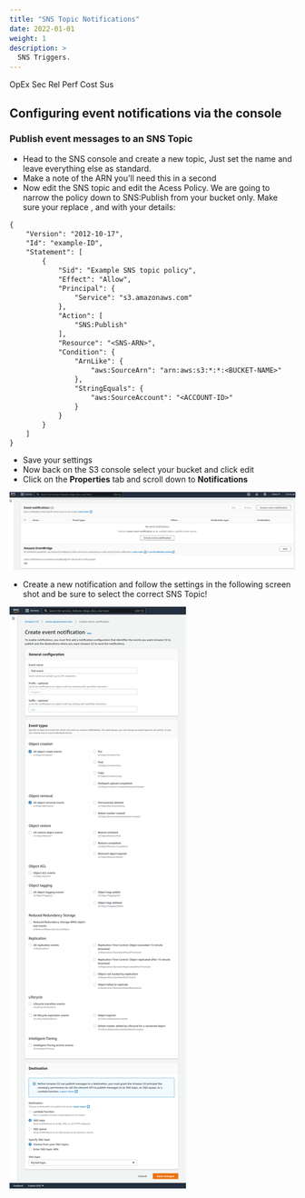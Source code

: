 ```yaml
---
title: "SNS Topic Notifications"
date: 2022-01-01
weight: 1 
description: >
  SNS Triggers.
---
```

<span class=opex-off>OpEx</span>
<span class=sec-off>Sec</span>
<span class=rel-sec>Rel</span>
<span class=perf-on>Perf</span>
<span class=cost-off>Cost</span>
<span class=sus-off>Sus</span>


## Configuring event notifications via the console

### Publish event messages to an SNS Topic

- Head to the SNS console and create a new topic, Just set the name and leave everything else as standard.
- Make a note of the ARN you'll need this in a second
- Now edit the SNS topic and edit the Acess Policy. We are going to narrow the policy down to SNS:Publish from your bucket only. Make sure your replace <SNS-ARN>, <BUCKET-NAME> and <ACCOUNT-ID> with your details:

```
{
    "Version": "2012-10-17",
    "Id": "example-ID",
    "Statement": [
        {
            "Sid": "Example SNS topic policy",
            "Effect": "Allow",
            "Principal": {
                "Service": "s3.amazonaws.com"
            },
            "Action": [
                "SNS:Publish"
            ],
            "Resource": "<SNS-ARN>",
            "Condition": {
                "ArnLike": {
                    "aws:SourceArn": "arn:aws:s3:*:*:<BUCKET-NAME>"
                },
                "StringEquals": {
                    "aws:SourceAccount": "<ACCOUNT-ID>"
                }
            }
        }
    ]
}
```

- Save your settings
- Now back on the S3 console select your bucket and click edit
- Click on the __Properties__ tab and scroll down to __Notifications__

![Enable Notifications](./sns-s3-1.png)

- Create a new notification and follow the settings in the following screen shot and be sure to select the correct SNS Topic!

![Add The configuration](./sns-s3-2.png)



